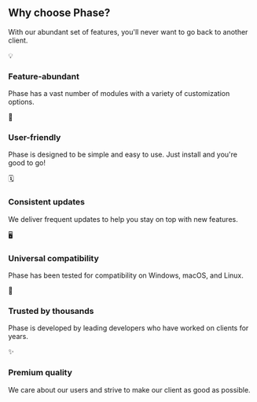 <!DOCTYPE html>
<html lang="en">
<head>
  <meta charset="UTF-8" />
  <meta name="viewport" content="width=device-width, initial-scale=1.0" />
  <title>Why choose Phase?</title>
  <link href="https://fonts.googleapis.com/css2?family=Inter:wght@400;600;700&display=swap" rel="stylesheet" />
  <link rel="stylesheet" href="styles.css" />
</head>
<body>
  <section class="features-section">
    <h2>Why choose Phase?</h2>
    <p class="subtitle">With our abundant set of features, you'll never want to go back to another client.</p>
    <div class="features-grid">
      <div class="feature-card">
        <div class="icon-circle">💡</div>
        <h3>Feature-abundant</h3>
        <p>Phase has a vast number of modules with a variety of customization options.</p>
      </div>
      <div class="feature-card">
        <div class="icon-circle">🤝</div>
        <h3>User-friendly</h3>
        <p>Phase is designed to be simple and easy to use. Just install and you're good to go!</p>
      </div>
      <div class="feature-card">
        <div class="icon-circle">🗓️</div>
        <h3>Consistent updates</h3>
        <p>We deliver frequent updates to help you stay on top with new features.</p>
      </div>
      <div class="feature-card">
        <div class="icon-circle">🖥️</div>
        <h3>Universal compatibility</h3>
        <p>Phase has been tested for compatibility on Windows, macOS, and Linux.</p>
      </div>
      <div class="feature-card">
        <div class="icon-circle">👥</div>
        <h3>Trusted by thousands</h3>
        <p>Phase is developed by leading developers who have worked on clients for years.</p>
      </div>
      <div class="feature-card">
        <div class="icon-circle">✨</div>
        <h3>Premium quality</h3>
        <p>We care about our users and strive to make our client as good as possible.</p>
      </div>
    </div>
  </section>
</body>
</html>
